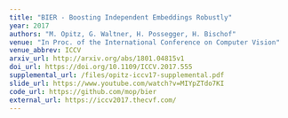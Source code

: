 ```yaml
---
title: "BIER - Boosting Independent Embeddings Robustly"
year: 2017
authors: "M. Opitz, G. Waltner, H. Possegger, H. Bischof"
venue: "In Proc. of the International Conference on Computer Vision"
venue_abbrev: ICCV
arxiv_url: http://arxiv.org/abs/1801.04815v1
doi_url: https://doi.org/10.1109/ICCV.2017.555
supplemental_url: /files/opitz-iccv17-supplemental.pdf
slide_url: https://www.youtube.com/watch?v=MIYpZTdo7KI
code_url: https://github.com/mop/bier
external_url: https://iccv2017.thecvf.com/
---
```

